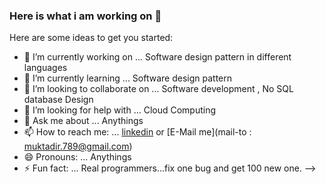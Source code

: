 ### Here is what i am working on 👋

Here are some ideas to get you started:

- 🔭 I’m currently working on ... Software design pattern in different languages
- 🌱 I’m currently learning ... Software design pattern
- 👯 I’m looking to collaborate on ... Software development , No SQL database Design
- 🤔 I’m looking for help with ... Cloud Computing 
- 💬 Ask me about ... Anythings
- 📫 How to reach me: ... [linkedin](https://www.linkedin.com/in/abdul-muktadir-5b6102105/) or [E-Mail me](mail-to : muktadir.789@gmail.com)
- 😄 Pronouns: ... Anythings
- ⚡ Fun fact: ...  Real programmers…fix one bug and get 100 new one.
-->
